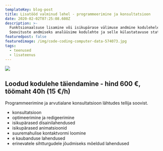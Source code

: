 ```yaml
---
templateKey: blog-post
title: Lisatööd valminud lehel - programmeerimine ja konsultatsioon
date: 2020-02-02T07:25:08.608Z
description: >-
  Funktsionaalsuse lisamine või isikupärase välimuse andmine kodulehele.
  Soovituste andmiseks analüüsime kodulehte ja selle külastatavuse statistikat. 
featuredpost: false
featuredimage: /img/code-coding-computer-data-574073.jpg
tags:
  - teenused
  - lisateenus
---
```

![](/img/lisatööd-valminud-kodulehel.jpg)

## Loodud kodulehe täiendamine - hind 600 €, töömaht 40h (15 €/h)

Programmeerimine ja arvutialane konsultatsioon lähtudes tellija soovist.

* konsultatsioon
* optimeerimine ja redigeerimine
* isikupärased disainilahendused
* isikupärased animatsioonid
* suuremahulise kontaktvormi loomine
* e kaubanduse lahendused
* erinevatele sihtturgudele jõudmiseks mõeldud lahendused
